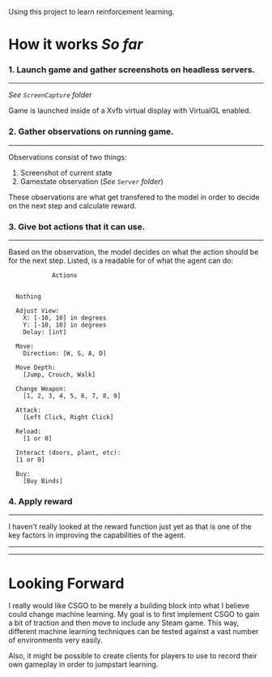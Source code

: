 Using this project to learn reinforcement learning. 

# How it works *So far*

### 1. Launch game and gather screenshots on headless servers.
---

*See ```ScreenCapture``` folder*


Game is launched inside of a Xvfb virtual display with VirtualGL enabled.

### 2. Gather observations on running game.
---

Observations consist of two things:

1. Screenshot of current state
2. Gamestate observation (*See ```Server``` folder*)

These observations are what get transfered to the model in order to decide on the next step and calculate reward.

### 3. Give bot actions that it can use.
---

Based on the observation, the model decides on what the action should be for the next step. Listed, is a readable for of what the agent can do:

                Actions


      Nothing

      Adjust View:
        X: [-10, 10] in degrees
        Y: [-10, 10] in degrees
        Delay: [int]

      Move:
        Direction: [W, S, A, D]

      Move Depth:
        [Jump, Crouch, Walk]

      Change Weapon:
        [1, 2, 3, 4, 5, 6, 7, 8, 9]

      Attack:
        [Left Click, Right Click]

      Reload:
        [1 or 0]

      Interact (doors, plant, etc):
      [1 or 0]

      Buy:
        [Buy Binds]


### 4. Apply reward
---

I haven't really looked at the reward function just yet as that is one of the key factors in improving the capabilities of the agent.


---
---
# Looking Forward

I really would like CSGO to be merely a building block into what I believe could change machine learning. My goal is to first implement CSGO to gain a bit of traction and then move to include any Steam game. This way, different machine learning techniques can be tested against a vast number of environments very easily.

Also, it might be possible to create clients for players to use to record their own gameplay in order to jumpstart learning.
